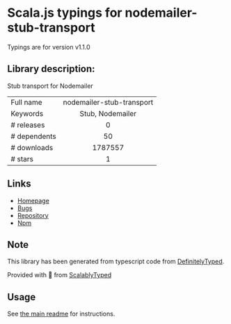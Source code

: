 
# Scala.js typings for nodemailer-stub-transport

Typings are for version v1.1.0

## Library description:
Stub transport for Nodemailer

|                    |                 |
| ------------------ | :-------------: |
| Full name          | nodemailer-stub-transport |
| Keywords           | Stub, Nodemailer |
| # releases         | 0 |
| # dependents       | 50 |
| # downloads        | 1787557 |
| # stars            | 1 |

## Links
- [Homepage](http://github.com/andris9/nodemailer-stub-transport)
- [Bugs](https://github.com/andris9/nodemailer-stub-transport/issues)
- [Repository](https://github.com/andris9/nodemailer-stub-transport)
- [Npm](https://www.npmjs.com/package/nodemailer-stub-transport)
    


## Note
This library has been generated from typescript code from [DefinitelyTyped](https://definitelytyped.org).

Provided with :purple_heart: from [ScalablyTyped](https://github.com/oyvindberg/ScalablyTyped)

## Usage
See [the main readme](../../readme.md) for instructions.


